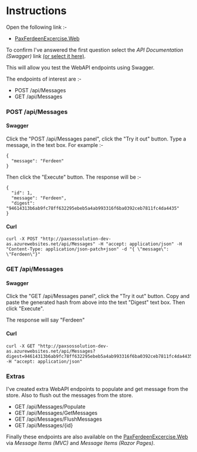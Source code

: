 # Instructions

Open the following link :-

- [PaxFerdeenExcercise.Web](http://paxsossolution-dev-as.azurewebsites.net/)

To confirm I've answered the first question select the _API Documentation (Swagger)_ link [(or select it here)](http://paxsossolution-dev-as.azurewebsites.net/swagger/index.html).

This will allow you test the WebAPI endpoints using Swagger.

The endpoints of interest are :-

* POST /api/Messages
* GET /api/Messages

### POST /api/Messages

#### Swagger
Click the "POST /api/Messages panel", click the "Try it out" button.  Type a message, in the text box. For example :-

```
{
  "message": "Ferdeen"
}

```
Then click the "Execute" button.  The response will be :-

```
{
  "id": 1,
  "message": "Ferdeen",
  "digest": "94614313b6ab9fc78ff632295ebeb5a4ab993316f6ba0392ceb7811fc4da4435"
}
```

#### Curl

```
curl -X POST "http://paxsossolution-dev-as.azurewebsites.net/api/Messages" -H "accept: application/json" -H "Content-Type: application/json-patch+json" -d "{ \"message\": \"Ferdeen\"}"
```

### GET /api/Messages

#### Swagger
Click the "GET /api/Messages panel", click the "Try it out" button.  Copy and paste the generated hash from above into the text "Digest" text box.  Then click "Execute".  

The response will say "Ferdeen"

#### Curl

```
curl -X GET "http://paxsossolution-dev-as.azurewebsites.net/api/Messages?digest=94614313b6ab9fc78ff632295ebeb5a4ab993316f6ba0392ceb7811fc4da4435" -H "accept: application/json"
```
### Extras

I've created extra WebAPI endpoints to populate and get message from the store. Also to flush out the messages from the store.

* GET /api/Messages/Populate
* GET /api/Messages/GetMessages
* GET /api/Messages/FlushMessages
* GET /api/Messages/{id}

Finally these endpoints are also available on the [PaxFerdeenExcercise.Web](http://paxsossolution-dev-as.azurewebsites.net/) via _Message Items (MVC)_ and _Message Items (Razor Pages)_.